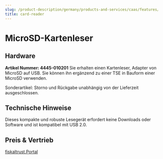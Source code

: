 ```yaml
---
slug: /product-description/germany/products-and-services/caas/features/basics/tse/card-reader
title: card-reader
---
```


# MicroSD-Kartenleser

## Hardware

**Artikel Nummer: 4445-010201**
Sie erhalten einen Kartenleser, Adapter von MicroSD auf USB. Sie können ihn ergänzend zu einer TSE in Bauform einer MicroSD verwenden.

Sonderartikel: Storno und Rückgabe unabhängig von der Lieferzeit ausgeschlossen.

## Technische Hinweise

Dieses kompakte und robuste Lesegerät erfordert keine Downloads oder Software und ist kompatibel mit USB 2.0.

## Preis & Vertrieb

[fiskaltrust.Portal](https://portal.fiskaltrust.de)
